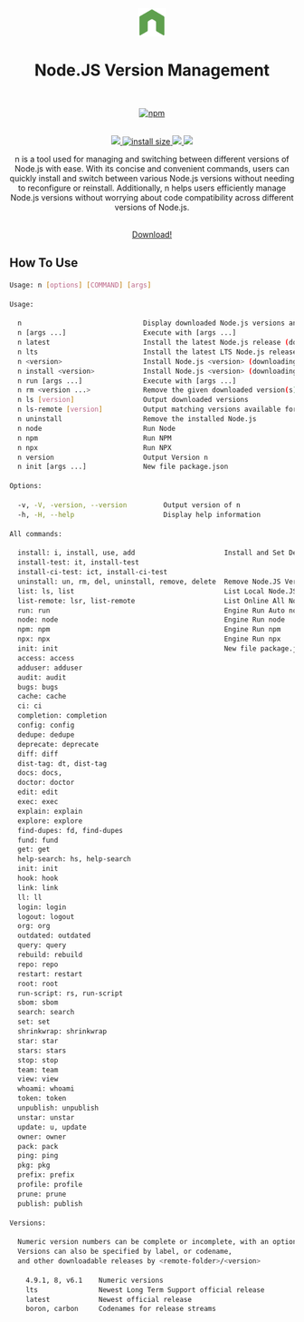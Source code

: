 <div align="center">
<a href="https://github.com/idev-coder/nodejs-version-management">
  <picture>
    <source media="(prefers-color-scheme: dark)" srcset="https://raw.githubusercontent.com/idev-coder/nodejs-version-management/main/images/logo.svg" />
    <img src="https://raw.githubusercontent.com/idev-coder/nodejs-version-management/main/images/logo.svg" height="50" alt="nvm project logo" />
  </picture>
</a>
 <br>
<h1>Node.JS Version Management</h1>
<br>

[![npm][npm]][npm-url] 

 <br>

<a href="https://npmcharts.com/compare/@idev-coder/n?minimal=true">
		<img src="https://img.shields.io/npm/dm/@idev-coder/n.svg">
</a> 
<a href="https://packagephobia.com/result?p=@idev-coder/n">
		<img src="https://packagephobia.com/badge?p=@idev-coder/n" alt="install size">
</a>
<a href="https://opencollective.com/nodejs-version-management#sponsors">
		<img src="https://opencollective.com/nodejs-version-management/sponsors/badge.svg">
</a>
<a href="https://github.com/idev-coder/nodejs-version-management/graphs/contributors">
		<img src="https://img.shields.io/github/contributors/idev-coder/nodejs-version-management.svg">
</a>

 <br>

 <p>
 n is a tool used for managing and switching between different versions of Node.js with ease. With its concise and convenient commands, users can quickly install and switch between various Node.js versions without needing to reconfigure or reinstall. Additionally, n helps users efficiently manage Node.js versions without worrying about code compatibility across different versions of Node.js. 
  </p>
 <br>
  <a href="https://github.com/idev-coder/nodejs-version-management/releases/latest" target="_blank">Download!</a>
</div>


## How To Use


```sh
Usage: n [options] [COMMAND] [args]

Usage:

  n                              Display downloaded Node.js versions and install selection
  n [args ...]                   Execute with [args ...]
  n latest                       Install the latest Node.js release (downloading if necessary)
  n lts                          Install the latest LTS Node.js release (downloading if necessary)
  n <version>                    Install Node.js <version> (downloading if necessary)
  n install <version>            Install Node.js <version> (downloading if necessary)
  n run [args ...]               Execute with [args ...]
  n rm <version ...>             Remove the given downloaded version(s)
  n ls [version]                 Output downloaded versions
  n ls-remote [version]          Output matching versions available for download
  n uninstall                    Remove the installed Node.js
  n node                         Run Node
  n npm                          Run NPM
  n npx                          Run NPX
  n version                      Output Version n
  n init [args ...]              New file package.json

Options:

  -v, -V, -version, --version         Output version of n
  -h, -H, --help                      Display help information

All commands:

  install: i, install, use, add                      Install and Set Default Version Node.JS 
  install-test: it, install-test
  install-ci-test: ict, install-ci-test
  uninstall: un, rm, del, uninstall, remove, delete  Remove Node.JS Version
  list: ls, list                                     List Local Node.JS Version
  list-remote: lsr, list-remote                      List Online All Node.JS Version
  run: run                                           Engine Run Auto node, npm, npx
  node: node                                         Engine Run node
  npm: npm                                           Engine Run npm
  npx: npx                                           Engine Run npx
  init: init                                         New file package.json
  access: access
  adduser: adduser
  audit: audit
  bugs: bugs
  cache: cache
  ci: ci
  completion: completion
  config: config
  dedupe: dedupe
  deprecate: deprecate
  diff: diff
  dist-tag: dt, dist-tag
  docs: docs,
  doctor: doctor
  edit: edit
  exec: exec
  explain: explain
  explore: explore
  find-dupes: fd, find-dupes
  fund: fund
  get: get
  help-search: hs, help-search
  init: init
  hook: hook
  link: link
  ll: ll
  login: login
  logout: logout
  org: org
  outdated: outdated
  query: query
  rebuild: rebuild
  repo: repo
  restart: restart
  root: root
  run-script: rs, run-script
  sbom: sbom
  search: search
  set: set
  shrinkwrap: shrinkwrap
  star: star
  stars: stars
  stop: stop
  team: team
  view: view
  whoami: whoami
  token: token
  unpublish: unpublish
  unstar: unstar
  update: u, update
  owner: owner
  pack: pack
  ping: ping
  pkg: pkg
  prefix: prefix
  profile: profile
  prune: prune
  publish: publish

Versions:

  Numeric version numbers can be complete or incomplete, with an optional leading 'v'.
  Versions can also be specified by label, or codename,
  and other downloadable releases by <remote-folder>/<version>

    4.9.1, 8, v6.1    Numeric versions
    lts               Newest Long Term Support official release
    latest            Newest official release
    boron, carbon     Codenames for release streams
```

[npm]: https://img.shields.io/npm/v/@idev-coder/n.svg
[npm-url]: https://npmjs.com/package/@idev-coder/n
